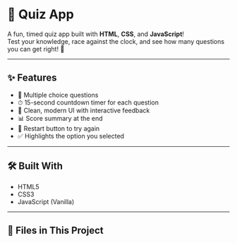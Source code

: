 # 🚀 Quiz App

A fun, timed quiz app built with **HTML**, **CSS**, and **JavaScript**!  
Test your knowledge, race against the clock, and see how many questions you can get right! 🎯

---

## ✨ Features

- 📄 Multiple choice questions
- ⏱ 15-second countdown timer for each question
- 🎨 Clean, modern UI with interactive feedback
- 📊 Score summary at the end
- 🔁 Restart button to try again
- ✅ Highlights the option you selected

---

## 🛠 Built With

- HTML5
- CSS3
- JavaScript (Vanilla)

---

## 📁 Files in This Project
